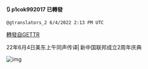 
**:arrows_clockwise: p1cok992017 已轉發**

`@gtranslators_2 6/4/2022 2:13 PM UTC`

[轉發自GETTR](https://gettr.com/post/p1cok992017)

22年6月4日美东上午同声传译⎢新中国联邦成立2周年庆典

![img](https://media.gettr.com/group38/origin/2022/06/04/12/7be2fcaf-471b-73ac-b6ce-93fd875ba7f2/6383d6c383a688bc0ce747d8282e44b3.jpeg)
